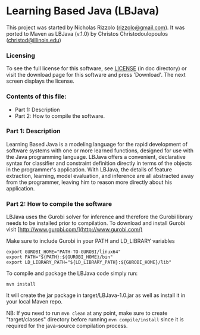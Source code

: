 # Learning Based Java (LBJava)

This project was started by Nicholas Rizzolo (rizzolo@gmail.com).
It was ported to Maven as LBJava (v.1.0) by Christos Christodoulopoulos (christod@illinois.edu)

### Licensing

To see the full license for this software, see [LICENSE](LICENSE) (in doc directory) or visit the download 
page for this software and press 'Download'. The next screen displays the license. 

### Contents of this file:

* Part 1: Description
* Part 2: How to compile the software.

### Part 1: Description

Learning Based Java is a modeling language for the rapid development of software systems with 
one or more learned functions, designed for use with the Java programming language. 
LBJava offers a convenient, declarative syntax for classifier and constraint definition directly in 
terms of the objects in the programmer's application. With LBJava, the details of feature 
extraction, learning, model evaluation, and inference are all abstracted away from the programmer, 
leaving him to reason more directly about his application.


### Part 2: How to compile the software

LBJava uses the Gurobi solver for inference and therefore the Gurobi library needs to be installed 
prior to compilation. To download and install Gurobi visit [http://www.gurobi.com/](http://www.gurobi.com/)

Make sure to include Gurobi in your PATH and LD_LIBRARY variables

    export GUROBI_HOME="PATH-TO-GUROBI/linux64"
    export PATH="${PATH}:${GUROBI_HOME}/bin"
    export LD_LIBRARY_PATH="${LD_LIBRARY_PATH}:${GUROBI_HOME}/lib"


To compile and package the LBJava code simply run:

    mvn install

It will create the jar package in target/LBJava-1.0.jar as well as install it in your local Maven repo.

NB: If you need to run `mvn clean` at any point, make sure to create "target/classes" directory before 
running `mvn compile/install` since it is required for the java-source compilation process. 